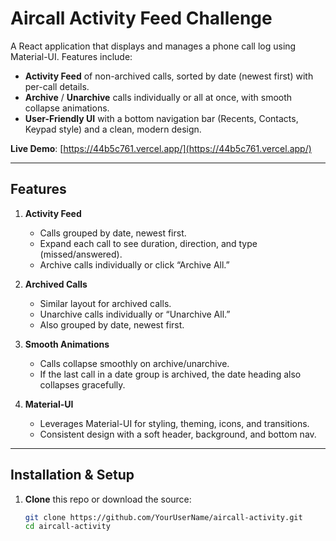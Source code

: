 # Aircall Activity Feed Challenge

A React application that displays and manages a phone call log using Material-UI. Features include:

- **Activity Feed** of non-archived calls, sorted by date (newest first) with per-call details.
- **Archive** / **Unarchive** calls individually or all at once, with smooth collapse animations.
- **User-Friendly UI** with a bottom navigation bar (Recents, Contacts, Keypad style) and a clean, modern design.

**Live Demo**: [https://44b5c761.vercel.app/](https://44b5c761.vercel.app/)

---

## Features

1. **Activity Feed**

   - Calls grouped by date, newest first.
   - Expand each call to see duration, direction, and type (missed/answered).
   - Archive calls individually or click “Archive All.”

2. **Archived Calls**

   - Similar layout for archived calls.
   - Unarchive calls individually or “Unarchive All.”
   - Also grouped by date, newest first.

3. **Smooth Animations**

   - Calls collapse smoothly on archive/unarchive.
   - If the last call in a date group is archived, the date heading also collapses gracefully.

4. **Material-UI**
   - Leverages Material-UI for styling, theming, icons, and transitions.
   - Consistent design with a soft header, background, and bottom nav.

---

## Installation & Setup

1. **Clone** this repo or download the source:
   ```bash
   git clone https://github.com/YourUserName/aircall-activity.git
   cd aircall-activity
   ```
